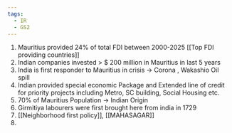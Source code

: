 ```yaml
---
tags:
  - IR
  - GS2
---
```

1. Mauritius provided 24% of total FDI between 2000-2025 [[Top FDI providing countries]]
2. Indian companies invested > $ 200 million in Mauritius in last 5 years
3. India is first responder to Mauritius in crisis -> Corona , Wakashio Oil spill
4. Indian provided special economic Package and Extended line of credit for priority projects including Metro, SC building, Social Housing etc.
5. 70% of Mauritius Population -> Indian Origin
6. Girmitiya labourers were first brought here from india in 1729
7. [[Neighborhood first policy]], [[MAHASAGAR]]
8. 